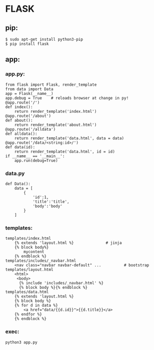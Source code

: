 # FLASK

## pip:
	$ sudo apt-get install python3-pip
	$ pip install flask
	
## app:

### app.py:
	from flask import Flask, render_template
	from data import Data
	app = Flask(__name__)
	app.debug = True	# reloads browser at change in py!
	@app.route('/')
	def index():
		return render_template('index.html')
	@app.route('/about')
	def about():
		return render_template('about.html')
	@app.route('/alldata')
	def alldata():
		return render_template('data.html', data = data)
	@app.route('/data/<string:id>/')
	def data(id):
		return render_template('data.html', id = id)
	if __name__ == '__main__':
		app.run(debug=True)

### data.py
	def Data():
		data = [
			{
				'id':1,
				'title':'title',
				'body':'body'
			}
		]
		
### templates:
	templates/index.html
		{% extends 'layout.html %}				# jinja
		{% block body%}
			mycontent
		{% endblock %}
	templates/includes/_navbar.html
		<nav class="navbar navbar-default" ...			# bootstrap
	templates/layout.html
		<html>
		 <body>
		  {% include 'includes/_navbar.html' %}
		  {% block body %}{% endblock %}
	templates/data.html
		{% extends 'layout.html %}
		{% block body %}
		{% for d in data %}
			<a href="data/{{d.id}}">{{d.title}}</a>
		{% endfor %}
		{% endblock %}
	
### exec:
	python3 app.py
